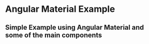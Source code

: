 # Angular Material Example

## Simple Example using Angular Material and some of the main components

